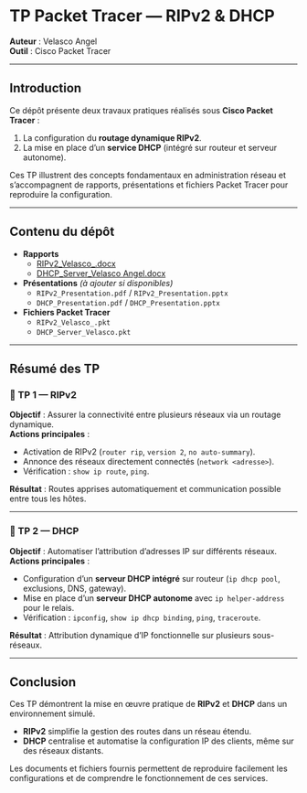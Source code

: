 # TP Packet Tracer — RIPv2 & DHCP
**Auteur** : Velasco Angel  
**Outil** : Cisco Packet Tracer  

---

## Introduction
Ce dépôt présente deux travaux pratiques réalisés sous **Cisco Packet Tracer** :  
1. La configuration du **routage dynamique RIPv2**.  
2. La mise en place d’un **service DHCP** (intégré sur routeur et serveur autonome).  

Ces TP illustrent des concepts fondamentaux en administration réseau et s’accompagnent de rapports, présentations et fichiers Packet Tracer pour reproduire la configuration.

---

## Contenu du dépôt
- **Rapports**
  - [RIPv2_Velasco_.docx](RIPv2_Velasco_.docx)  
  - [DHCP_Server_Velasco Angel.docx](DHCP_Server_Velasco%20Angel.docx)
- **Présentations** *(à ajouter si disponibles)*
  - `RIPv2_Presentation.pdf` / `RIPv2_Presentation.pptx`  
  - `DHCP_Presentation.pdf` / `DHCP_Presentation.pptx`
- **Fichiers Packet Tracer**
  - `RIPv2_Velasco_.pkt`  
  - `DHCP_Server_Velasco.pkt`

---

## Résumé des TP

### 🔹 TP 1 — RIPv2
**Objectif** : Assurer la connectivité entre plusieurs réseaux via un routage dynamique.  
**Actions principales** :
- Activation de RIPv2 (`router rip`, `version 2`, `no auto-summary`).
- Annonce des réseaux directement connectés (`network <adresse>`).
- Vérification : `show ip route`, `ping`.

**Résultat** : Routes apprises automatiquement et communication possible entre tous les hôtes.

---

### 🔹 TP 2 — DHCP
**Objectif** : Automatiser l’attribution d’adresses IP sur différents réseaux.  
**Actions principales** :
- Configuration d’un **serveur DHCP intégré** sur routeur (`ip dhcp pool`, exclusions, DNS, gateway).
- Mise en place d’un **serveur DHCP autonome** avec `ip helper-address` pour le relais.
- Vérification : `ipconfig`, `show ip dhcp binding`, `ping`, `traceroute`.

**Résultat** : Attribution dynamique d’IP fonctionnelle sur plusieurs sous-réseaux.

---

## Conclusion
Ces TP démontrent la mise en œuvre pratique de **RIPv2** et **DHCP** dans un environnement simulé.  
- **RIPv2** simplifie la gestion des routes dans un réseau étendu.  
- **DHCP** centralise et automatise la configuration IP des clients, même sur des réseaux distants.  

Les documents et fichiers fournis permettent de reproduire facilement les configurations et de comprendre le fonctionnement de ces services.
